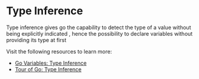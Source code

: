 # Type Inference

Type inference gives go the capability to detect the type of a value without being explicitly indicated , hence the possibility to declare variables without providing its type at first

Visit the following resources to learn more:

- [Go Variables: Type Inference](https://www.callicoder.com/golang-variables-zero-values-type-inference/#type-inference)
- [Tour of Go: Type Inference](https://go.dev/tour/basics/14)
